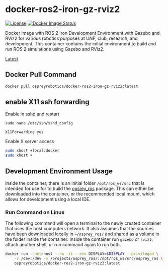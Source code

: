 # docker-ros2-iron-gz-rviz2
[![License](https://img.shields.io/badge/License-Apache_2.0-blue.svg?style=plastic)](https://github.com/Osprey-Robotics/docker-ros2-iron-gz-rviz2/blob/master/LICENSE.txt)
[![Docker Image Status](https://github.com/Osprey-Robotics/docker-ros2-iron-gz-rviz2/actions/workflows/main.yml/badge.svg/)](https://github.com/Osprey-Robotics/docker-ros2-iron-gz-rviz2/actions)

Docker image with ROS 2 Iron Development Environment with Gazebo and RViz2
for various robotics purposes at UNF, club, research, and development.
This container contains the initial environment to build and run ROS 2
simulations using Gazebo and RViz2.

[Latest](https://hub.docker.com/r/ospreyrobotics/docker-ros2-iron-gz-rviz2/tags)

## Docker Pull Command
```bash
docker pull ospreyrobotics/docker-ros2-iron-gz-rviz2:latest
```

## enable X11 ssh forwarding
Enable in sshd and restart
```
sudo nano /etc/ssh/sshd_config

X11Forwarding yes
```

Enable X server access
```bash
sudo xhost +local:docker
sudo xhost +
```
## Development Environment Usage
Inside the container, there is an initial folder `/opt/ros_ws/src`
that is intended for use for to build the
[opsrey_ros](https://github.com/Osprey-Robotics/osprey_ros)
package. This can either be downloaded into the container, or the
recommended local mount, which allows for development using a local IDE. 

### Run Command on Linux
The following command will open a terminal to the newly created 
container that uses the host computers network. It also assumes that the
sources have been downloaded locally in `~/osprey_ros/` and shared as a
volume in the folder inside the container. Inside the container run `gazebo`
or `rviz2`, attach another shell, or run command again to run both.
```bash
docker run --net=host --rm -it --env DISPLAY=$DISPLAY --privileged \
    -v /dev:/dev -v /projects/osprey_ros/:/opt/ros_ws/src/osprey_ros \
    ospreyrobotics/docker-ros2-iron-gz-rviz2:latest 
```
